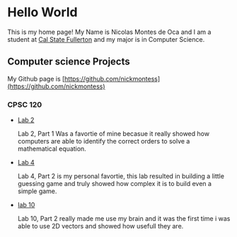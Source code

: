 # Hello World 

This is my home page! My Name is Nicolas Montes de Oca and I am a student at [Cal State Fullerton](https://www.fullerton.edu/) and my major is in Computer Science.

## Computer science Projects 

My Github page is [https://github.com/nickmontess](https://github.com/nickmontess)

### CPSC 120 

* [Lab 2](https://github.com/cpsc-fall-2023/cpsc-120-lab-02-nicholas-kayla-jeremiah.git)

    Lab 2, Part 1 Was a favortie of mine becasue it really showed how computers are able to identify the correct orders to solve a mathematical equation. 

* [Lab 4](https://github.com/cpsc-fall-2023/cpsc-120-lab-05-jeremiah-and-nicolas)

    Lab 4, Part 2 is my personal favortie, this lab resulted in building a little guessing game and truly showed how complex it is to build even a simple game. 

* [lab 10](https://github.com/cpsc-fall-2023/cpsc-120-lab-10-ben-and-nick)

    Lab 10, Part 2 really made me use my brain and it was the first time i was able to use 2D vectors and showed how usefull they are. 